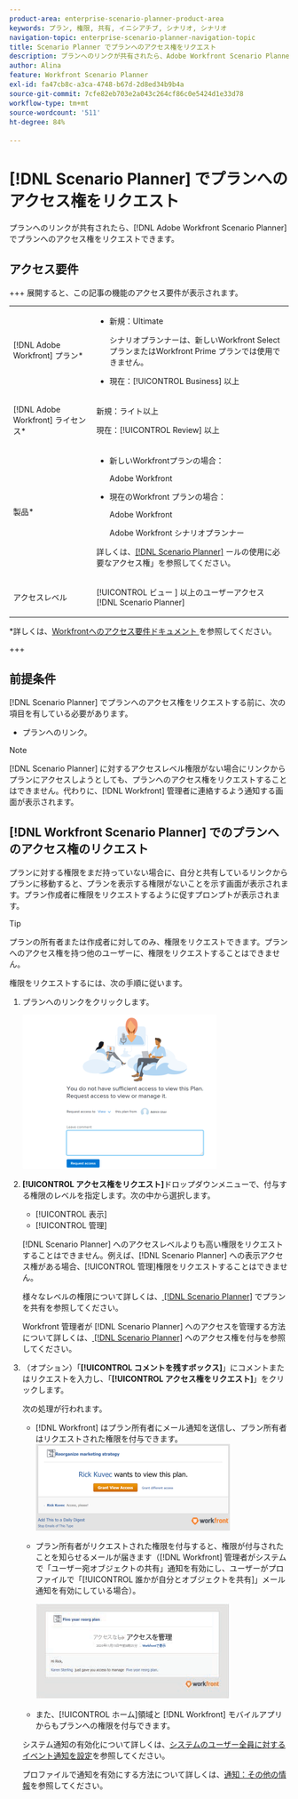 ```yaml
---
product-area: enterprise-scenario-planner-product-area
keywords: プラン, 権限, 共有, イニシアチブ, シナリオ, シナリオ
navigation-topic: enterprise-scenario-planner-navigation-topic
title: Scenario Planner でプランへのアクセス権をリクエスト
description: プランへのリンクが共有されたら、Adobe Workfront Scenario Planner でプランへのアクセス権をリクエストできます。
author: Alina
feature: Workfront Scenario Planner
exl-id: fa47cb8c-a3ca-4748-b67d-2d8ed34b9b4a
source-git-commit: 7cfe82eb703e2a043c264cf86c0e5424d1e33d78
workflow-type: tm+mt
source-wordcount: '511'
ht-degree: 84%

---
```


# [!DNL Scenario Planner] でプランへのアクセス権をリクエスト

プランへのリンクが共有されたら、[!DNL Adobe Workfront Scenario Planner] でプランへのアクセス権をリクエストできます。

## アクセス要件

+++ 展開すると、この記事の機能のアクセス要件が表示されます。

<table style="table-layout:auto"> 
 <col> 
 <col> 
 <tbody> 
  <tr> 
   <td> <p>[!DNL Adobe Workfront] プラン*</p> </td> 
   <td> <ul></li>
   <li><p>新規：Ultimate </p></li>
   <p>シナリオプランナーは、新しいWorkfront Select プランまたはWorkfront Prime プランでは使用できません。 </p>
   <li><p>現在：[!UICONTROL Business] 以上</p></ul>
   </td> 
  </tr> 
  <tr> 
   <td> <p>[!DNL Adobe Workfront] ライセンス*</p> </td> 
   <td> <p>新規：ライト以上</p> 
   <p>現在：[!UICONTROL Review] 以上</p> </td> 
  </tr> 
  <tr> 
   <td>製品* </td> 
   <td> <ul><li><p>新しいWorkfrontプランの場合：</p><p> Adobe Workfront</li></p>
   <li><p>現在のWorkfront プランの場合： </p>
   <p>Adobe Workfront</p> <p>Adobe Workfront シナリオプランナー</p></li></ul>

<p>詳しくは、<a href="../scenario-planner/access-needed-to-use-sp.md" class="MCXref xref">[!DNL Scenario Planner]</a> ールの使用に必要なアクセス権」を参照してください。 </p> </td> 
  </tr> 
  <tr data-mc-conditions=""> 
   <td>アクセスレベル </td> 
   <td>  <p>[!UICONTROL ビュー &#x200B;] 以上のユーザーアクセス [!DNL Scenario Planner]</p>  </td> 
  </tr>
 </tbody> 
</table>

*詳しくは、[Workfrontへのアクセス要件ドキュメント ](/help/quicksilver/administration-and-setup/add-users/access-levels-and-object-permissions/access-level-requirements-in-documentation.md) を参照してください。

+++

## 前提条件

[!DNL Scenario Planner] でプランへのアクセス権をリクエストする前に、次の項目を有している必要があります。

* プランへのリンク。

>[!NOTE]
>
>[!DNL Scenario Planner] に対するアクセスレベル権限がない場合にリンクからプランにアクセスしようとしても、プランへのアクセス権をリクエストすることはできません。代わりに、[!DNL Workfront] 管理者に連絡するよう通知する画面が表示されます。

## [!DNL Workfront Scenario Planner] でのプランへのアクセス権のリクエスト

プランに対する権限をまだ持っていない場合に、自分と共有しているリンクからプランに移動すると、プランを表示する権限がないことを示す画面が表示されます。プラン作成者に権限をリクエストするように促すプロンプトが表示されます。

>[!TIP]
>
>プランの所有者または作成者に対してのみ、権限をリクエストできます。プランへのアクセス権を持つ他のユーザーに、権限をリクエストすることはできません。

権限をリクエストするには、次の手順に従います。

1. プランへのリンクをクリックします。

   ![ 計画へのアクセスの要求 ](assets/request-access-to-plan-350x277.png)

1. **[!UICONTROL アクセス権をリクエスト]**&#x200B;ドロップダウンメニューで、付与する権限のレベルを指定します。次の中から選択します。

   * [!UICONTROL 表示]
   * [!UICONTROL 管理]

   [!DNL Scenario Planner] へのアクセスレベルよりも高い権限をリクエストすることはできません。例えば、[!DNL Scenario Planner] への表示アクセス権がある場合、[!UICONTROL 管理]権限をリクエストすることはできません。

   様々なレベルの権限について詳しくは、[ [!DNL Scenario Planner]](../scenario-planner/share-a-plan.md) でプランを共有を参照してください。

   Workfront 管理者が [!DNL Scenario Planner] へのアクセスを管理する方法について詳しくは、[ [!DNL Scenario Planner]](../administration-and-setup/add-users/configure-and-grant-access/grant-access-sp.md) へのアクセス権を付与を参照してください。

1. （オプション）「**[!UICONTROL コメントを残すボックス]**」にコメントまたはリクエストを入力し、「**[!UICONTROL アクセス権をリクエスト]**」をクリックします。

   次の処理が行われます。

   * [!DNL Workfront] はプラン所有者にメール通知を送信し、プラン所有者はリクエストされた権限を付与できます。\
     ![ アクセスをリクエストするメール通知 ](assets/request-access-to-plan-email-350x156.png)

   * プラン所有者がリクエストされた権限を付与すると、権限が付与されたことを知らせるメールが届きます（[!DNL Workfront] 管理者がシステムで「ユーザー宛オブジェクトの共有」通知を有効にし、ユーザーがプロファイルで「[!UICONTROL 誰かが自分とオブジェクトを共有]」メール通知を有効にしている場合）。

     ![ アクセス権が付与されたメール ](assets/access-granted-to-plan-email-350x172.png)

   * また、[!UICONTROL ホーム]領域と [!DNL Workfront] モバイルアプリからもプランへの権限を付与できます。

   システム通知の有効化について詳しくは、[システムのユーザー全員に対するイベント通知を設定](../administration-and-setup/manage-workfront/emails/configure-event-notifications-for-everyone-in-the-system.md)を参照してください。

   プロファイルで通知を有効にする方法について詳しくは、[通知：その他の情報](../workfront-basics/using-notifications/notifications-misc-information.md)を参照してください。
